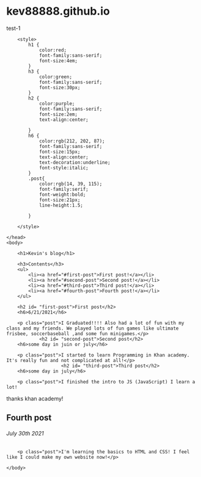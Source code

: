 # kev88888.github.io
test-1
<!DOCTYPE html>
<html>
    <head>
        <meta charset="utf-8">
        <title>Project: Blog</title>
    
        <style>
            h1 {
                color:red;
                font-family:sans-serif;
                font-size:4em;
            }
            h3 {
                color:green;
                font-family:sans-serif;
                font-size:30px;
            }
            h2 {
                color:purple;
                font-family:sans-serif;
                font-size:2em;
                text-align:center;
                
            }
            h6 {
                color:rgb(212, 202, 87);
                font-family:sans-serif;
                font-size:15px;
                text-align:center;
                text-decoration:underline;
                font-style:italic;
            }
            .post{
                color:rgb(14, 39, 115);
                font-family:serif;
                font-weight:bold;
                font-size:21px;
                line-height:1.5;
                
            }

        </style>
        
    </head>
    <body>
        
        <h1>Kevin's blog</h1>

        <h3>Contents</h3>
        <ul>
            <li><a href="#first-post">First post!</a></li>
            <li><a href="#second-post">Second post!</a></li>
            <li><a href="#third-post">Third post!</a></li>
            <li><a href="#fourth-post">Fourth post!</a></li>
        </ul>
        
        <h2 id= "first-post">First post</h2>
        <h6>6/21/2021</h6>
        
        <p class="post">I Graduated!!!! Also had a lot of fun with my class and my friends. We played lots of fun games like ultimate frisbee, soccerbaseball ,and some fun minigames.</p>
                <h2 id= "second-post">Second post</h2>
        <h6>some day in juin or july</h6>
        
        <p class="post">I started to learn Programming in Khan academy. It's really fun and not complicated at all!</p>
                        <h2 id= "third-post">Third post</h2>
        <h6>some day in july</h6>
        
        <p class="post">I finished the intro to JS (JavaScript) I learn a lot!
thanks khan academy!</p>
                        <h2 id= "fourth-post">Fourth post</h2>
        <h6>July 30th 2021</h6>
        
        <p class="post">I'm learning the basics to HTML and CSS! I feel like I could make my own website now!</p>
        
    </body>
</html>
